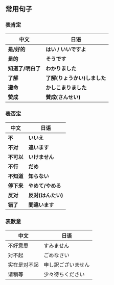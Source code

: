 ## 常用句子

### 表肯定

| 中文              | 日语                         |
| ----------------- | ---------------------------- |
| **是/好的**       | **はい / いいですよ**        |
| **是的**          | **そうです**                 |
| **知道了/明白了** | **わかりました**             |
| **了解**          | **了解(りょうかい)しました** |
| **遵命**          | **かしこまりました**         |
| **赞成**          | **賛成(さんせい)**           |

### 表否定

| 中文       | 日语               |
| ---------- | ------------------ |
| **不**     | **いいえ**         |
| **不对**   | **違います**       |
| **不可以** | **いけません**     |
| **不行**   | **だめ**           |
| **不知道** | **知らない**       |
| **停下来** | **やめて/やめる**  |
| **反对**   | **反対(はんたい)** |
| **错了**   | **間違います**     |

### 表歉意

| 中文         | 日语               |
| ------------ | ------------------ |
| 不好意思     | すみません         |
| 对不起       | ごめなさい         |
| 实在是对不起 | 申し訳ございません |
| 请稍等       | 少々待ちください   |

